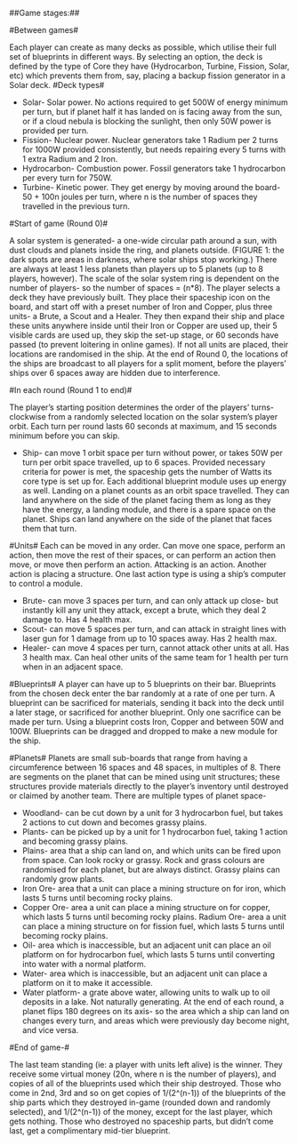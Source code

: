 ##Game stages:##

#Between games#

Each player can create as many decks as possible, which utilise their full set of blueprints in different ways. By selecting an option, the deck is defined by the type of Core they have (Hydrocarbon, Turbine, Fission, Solar, etc) which prevents them from, say, placing a backup fission generator in a Solar deck.
#Deck types#
* Solar- Solar power. No actions required to get 500W of energy minimum per turn, but if planet half it has landed on is facing away from the sun, or if a cloud nebula is blocking the sunlight, then only 50W power is provided per turn.
* Fission- Nuclear power. Nuclear generators take 1 Radium per 2 turns for 1000W provided consistently, but needs repairing every 5 turns with 1 extra Radium and 2 Iron.
* Hydrocarbon- Combustion power. Fossil generators take 1 hydrocarbon per every turn for 750W.
* Turbine- Kinetic power. They get energy by moving around the board- 50 + 100n joules per turn, where n is the number of spaces they travelled in the previous turn.

#Start of game (Round 0)#

A solar system is generated- a one-wide circular path around a sun, with dust clouds and planets inside the ring, and planets outside. (FIGURE 1: the dark spots are areas in darkness, where solar ships stop working.) There are always at least 1 less planets than players up to 5 planets (up to 8 players, however). The scale of the solar system ring is dependent on the number of players- so the number of spaces = (n*8). The player selects a deck they have previously built. They place their spaceship icon on the board, and start off with a preset number of Iron and Copper, plus three units- a Brute, a Scout and a Healer. They then expand their ship and place these units anywhere inside until their Iron or Copper are used up, their 5 visible cards are used up, they skip the set-up stage, or 60 seconds have passed (to prevent loitering in online games). If not all units are placed, their locations are randomised in the ship. At the end of Round 0, the locations of the ships are broadcast to all players for a split moment, before the players’ ships over 6 spaces away are hidden due to interference.

#In each round (Round 1 to end)#

 The player’s starting position determines the order of the players’ turns- clockwise from a randomly selected location on the solar system’s player orbit. Each turn per round lasts 60 seconds at maximum, and 15 seconds minimum before you can skip.
* Ship- can move 1 orbit space per turn without power, or takes 50W per turn per orbit space travelled, up to 6 spaces. Provided necessary criteria for power is met, the spaceship gets the number of Watts its core type is set up for. Each additional blueprint module uses up energy as well. Landing on a planet counts as an orbit space travelled. They can land anywhere on the side of the planet facing them as long as they have the energy, a landing module, and there is a spare space on the planet. Ships can land anywhere on the side of the planet that faces them that turn.

#Units#
Each can be moved in any order. Can move one space, perform an action, then move the rest of their spaces, or can perform an action then move, or move then perform an action. Attacking is an action. Another action is placing a structure. One last action type is using a ship’s computer to control a module.
* Brute- can move 3 spaces per turn, and can only attack up close- but instantly kill any unit they attack, except a brute, which they deal 2 damage to. Has 4 health max.
* Scout- can move 5 spaces per turn, and can attack in straight lines with laser gun for 1 damage from up to 10 spaces away. Has 2 health max.
* Healer- can move 4 spaces per turn, cannot attack other units at all. Has 3 health max. Can heal other units of the same team for 1 health per turn when in an adjacent space.

#Blueprints#
A player can have up to 5 blueprints on their bar. Blueprints from the chosen deck enter the bar randomly at a rate of one per turn. A blueprint can be sacrificed for materials, sending it back into the deck until a later stage, or sacrificed for another blueprint. Only one sacrifice can be made per turn. Using a blueprint costs Iron, Copper and between 50W and 100W. Blueprints can be dragged and dropped to make a new module for the ship.

#Planets#
Planets are small sub-boards that range from having a circumference between 16 spaces and 48 spaces, in multiples of 8. There are segments on the planet that can be mined using unit structures; these structures provide materials directly to the player’s inventory until destroyed or claimed by another team. There are multiple types of planet space-
* Woodland- can be cut down by a unit for 3 hydrocarbon fuel, but takes 2 actions to cut down and becomes grassy plains.
* Plants- can be picked up by a unit for 1 hydrocarbon fuel, taking 1 action and becoming grassy plains.
* Plains- area that a ship can land on, and which units can be fired upon from space. Can look rocky or grassy. Rock and grass colours are randomised for each planet, but are always distinct. Grassy plains can randomly grow plants.
* Iron Ore- area that a unit can place a mining structure on for iron, which lasts 5 turns until becoming rocky plains.
* Copper Ore- area a unit can place a mining structure on for copper, which lasts 5 turns until becoming rocky plains.
 Radium Ore- area a unit can place a mining structure on for fission fuel, which lasts 5 turns until becoming rocky plains.
* Oil- area which is inaccessible, but an adjacent unit can place an oil platform on for hydrocarbon fuel, which lasts 5 turns until converting into water with a normal platform.
* Water- area which is inaccessible, but an adjacent unit can place a platform on it to make it accessible.
* Water platform- a grate above water, allowing units to walk up to oil deposits in a lake. Not naturally generating.
 At the end of each round, a planet flips 180 degrees on its axis- so the area which a ship can land on changes every turn, and areas which were previously day become night, and vice versa.

#End of game-#

  The last team standing (ie: a player with units left alive) is the winner. They receive some virtual money (20n, where n is the number of players), and copies of all of the blueprints used which their ship destroyed. Those who come in 2nd, 3rd and so on get copies of 1/(2^(n-1)) of the blueprints of the ship parts which they destroyed in-game (rounded down and randomly selected), and 1/(2^(n-1)) of the money, except for the last player, which gets nothing. Those who destroyed no spaceship parts, but didn’t come last, get a complimentary mid-tier blueprint.

